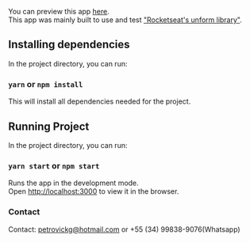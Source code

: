You can preview this app [here](https://afternoon-tor-24444.herokuapp.com/).
<br>This app was mainly built to use and test ["Rocketseat's unform library"](https://github.com/Rocketseat/unform).

## Installing dependencies

In the project directory, you can run:

### `yarn` or `npm install`

This will install all dependencies needed for the project.

## Running Project

In the project directory, you can run:

### `yarn start` or `npm start`

Runs the app in the development mode.<br>
Open [http://localhost:3000](http://localhost:3000) to view it in the browser.

### Contact

Contact: petrovickg@hotmail.com or +55 (34) 99838-9076(Whatsapp)
